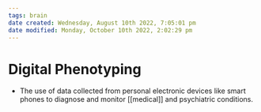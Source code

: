```yaml
---
tags: brain
date created: Wednesday, August 10th 2022, 7:05:01 pm
date modified: Monday, October 10th 2022, 2:02:29 pm
---
```


# Digital Phenotyping
- The use of data collected from personal electronic devices like smart phones to diagnose and monitor [[medical]] and psychiatric conditions.

